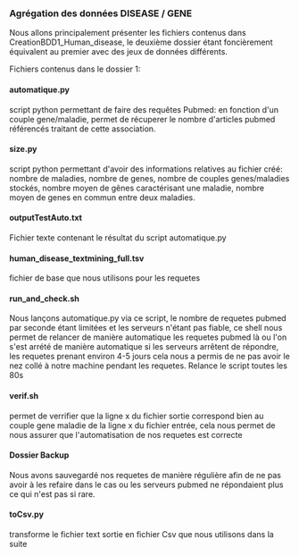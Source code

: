 ### Agrégation des données DISEASE / GENE

Nous allons principalement présenter les fichiers contenus dans CreationBDD1_Human_disease, le deuxième dossier étant foncièrement équivalent au premier avec des jeux de données différents.

Fichiers contenus dans le dossier 1:

#### automatique.py
script python permettant de faire des requêtes Pubmed: en fonction d'un couple gene/maladie, permet de récuperer le nombre d'articles pubmed référencés traitant de cette association.


#### size.py
script python permettant d'avoir des informations relatives au fichier créé: nombre de maladies, nombre de genes, nombre de couples genes/maladies stockés, nombre moyen de gênes caractérisant une maladie, nombre moyen de genes en commun entre deux maladies.

#### outputTestAuto.txt
Fichier texte contenant le résultat du script automatique.py

#### human_disease_textmining_full.tsv
fichier de base que nous utilisons pour les requetes

#### run_and_check.sh
Nous lançons automatique.py via ce script, le nombre de requetes pubmed par seconde étant limitées et les serveurs n'étant pas fiable, ce shell nous permet de relancer de manière automatique les requetes pubmed là ou l'on s'est arrété de manière automatique si les serveurs arrêtent de répondre, les requetes prenant environ 4-5 jours cela nous a permis de ne pas avoir le nez collé à notre machine pendant les requetes. Relance le script toutes les 80s

#### verif.sh
permet de verrifier que la ligne x du fichier sortie correspond bien au couple gene maladie de la ligne x du fichier entrée, cela nous permet de nous assurer que l'automatisation de nos requetes est correcte

#### Dossier Backup
Nous avons sauvegardé nos requetes de manière régulière afin de ne pas avoir à les refaire  dans le cas ou les serveurs pubmed ne répondaient plus ce qui n'est pas si rare.


#### toCsv.py
transforme le fichier text sortie en fichier Csv que nous utilisons dans la suite
